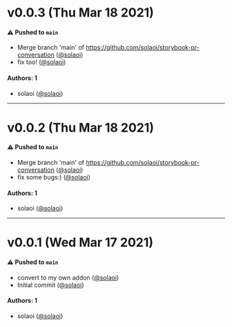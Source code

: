 # v0.0.3 (Thu Mar 18 2021)

#### ⚠️ Pushed to `main`

- Merge branch 'main' of https://github.com/solaoi/storybook-pr-conversation ([@solaoi](https://github.com/solaoi))
- fix too! ([@solaoi](https://github.com/solaoi))

#### Authors: 1

- solaoi ([@solaoi](https://github.com/solaoi))

---

# v0.0.2 (Thu Mar 18 2021)

#### ⚠️ Pushed to `main`

- Merge branch 'main' of https://github.com/solaoi/storybook-pr-conversation ([@solaoi](https://github.com/solaoi))
- fix some bugs:) ([@solaoi](https://github.com/solaoi))

#### Authors: 1

- solaoi ([@solaoi](https://github.com/solaoi))

---

# v0.0.1 (Wed Mar 17 2021)

#### ⚠️ Pushed to `main`

- convert to my own addon ([@solaoi](https://github.com/solaoi))
- Initial commit ([@solaoi](https://github.com/solaoi))

#### Authors: 1

- solaoi ([@solaoi](https://github.com/solaoi))
